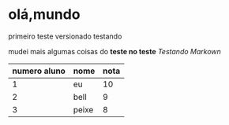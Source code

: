 # olá,mundo
 primeiro teste versionado
 testando

mudei mais algumas coisas do **teste no teste**
 _Testando Markown_

numero aluno | nome | nota
---|---|---
1| eu | 10
2| bell | 9
3| peixe | 8
